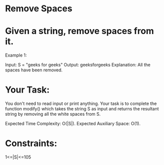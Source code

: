# Remove Spaces

# Given a string, remove spaces from it. 

Example 1:

Input:
S = "geeks  for geeks"
Output: geeksforgeeks
Explanation: All the spaces have been 
removed.

# Your Task:
You don't need to read input or print anything. Your task is to complete the function modify() which takes the string S as input and returns the resultant string by removing all the white spaces from S.


Expected Time Complexity: O(|S|).
Expected Auxiliary Space: O(1).


# Constraints:
1<=|S|<=105
